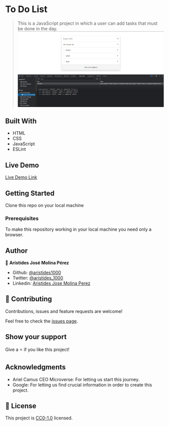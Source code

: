 # To Do List

> This is a JavaScript project in which a user can add tasks that must be done in the day.
![screenshot](./app_screenshot.png)

## Built With

- HTML
- CSS
- JavaScript
- ESLint
## Live Demo

[Live Demo Link](https://raw.githack.com/aristides1000/to-do-list/test-part-one/dist/index.html)


## Getting Started
Clone this repo on your local machine

### Prerequisites
To make this repository working in your local machine you need only a browser.

## Author

👤 **Arístides José Molina Pérez**

- Github: [@aristides1000](https://github.com/aristides1000)
- Twitter: [@aristides_1000](https://twitter.com/aristides_1000)
- Linkedin: [Aristides Jose Molina Perez](https://www.linkedin.com/in/aristides-molina/)

## 🤝 Contributing

Contributions, issues and feature requests are welcome!

Feel free to check the [issues page](https://aristides1000.github.io/to-do-list/).


## Show your support

Give a ⭐️ if you like this project!

## Acknowledgments

- Ariel Camus CEO Microverse: For letting us start this journey.
- Google: For letting us find crucial information in order to create this project.

## 📝 License

This project is [CC0-1.0](LICENSE) licensed.
